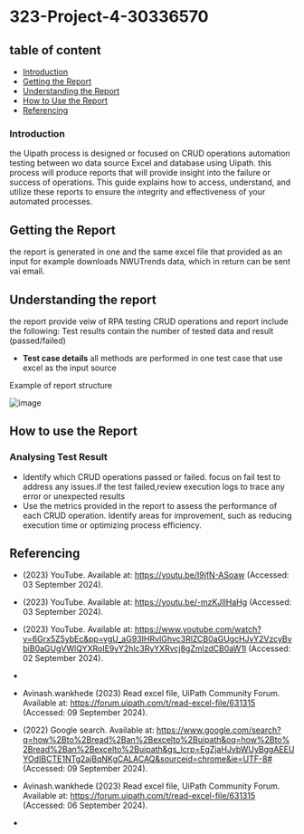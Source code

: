# 323-Project-4-30336570

## table of content

- [Introduction](#introduction)
- [Getting the Report](#getting-the-report)
- [Understanding the Report](#understanding-the-report)
- [How to Use the Report](#how-to-use-the-report)
- [Referencing](#referencing)
### Introduction 

the Uipath process is designed or focused on CRUD operations automation testing between wo data source Excel and database using Uipath.
this process will produce reports that will provide insight into the failure or success of operations.
This guide explains how to access, understand, and utilize these reports to ensure the integrity and effectiveness of your automated processes.

## Getting the Report

the report is generated in one and the same excel file that provided as an input for example downloads NWUTrends data, which in return can be sent vai email.

## Understanding the report
  
the report provide veiw of RPA testing CRUD operations and report include the following:
Test results contain the number of tested data  and result (passed/failed)

- **Test case details**
  all methods are performed in one test case that use excel as the input source 

Example of report structure


![image](https://github.com/user-attachments/assets/130bfdd2-a44d-4932-9455-af11cfac0aab)

## How to use the Report

### Analysing Test Result

- Identify which CRUD operations passed or failed. focus on fail test to address any issues.if the test failed,review execution logs to trace any error or unexpected results
- Use the metrics provided in the report to assess the performance of each CRUD operation. Identify areas for improvement, such as reducing execution time or optimizing process efficiency.


## Referencing
- (2023) YouTube. Available at: https://youtu.be/I9jfN-ASoaw (Accessed: 03 September 2024).
- (2023) YouTube. Available at: https://youtu.be/-mzKJIlHaHg (Accessed: 03 September 2024).
- (2023) YouTube. Available at: https://www.youtube.com/watch?v=6Grx5Z5ybEc&pp=ygU_aG93IHRvIGhvc3RlZCB0aGUgcHJvY2VzcyBvbiB0aGUgVWlQYXRoIE9yY2hlc3RyYXRvcj8gZmlzdCB0aW1l (Accessed: 02 September 2024).
- 
- Avinash.wankhede (2023) Read excel file, UiPath Community Forum. Available at: https://forum.uipath.com/t/read-excel-file/631315 (Accessed: 09 September 2024).
- (2022) Google search. Available at: https://www.google.com/search?q=how%2Bto%2Bread%2Ban%2Bexcelto%2Buipath&oq=how%2Bto%2Bread%2Ban%2Bexcelto%2Buipath&gs_lcrp=EgZjaHJvbWUyBggAEEUYOdIBCTE1NTg2ajBqNKgCALACAQ&sourceid=chrome&ie=UTF-8# (Accessed: 09 September 2024). 

- Avinash.wankhede (2023) Read excel file, UiPath Community Forum. Available at: https://forum.uipath.com/t/read-excel-file/631315 (Accessed: 06 September 2024).
- 

